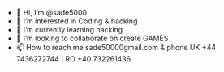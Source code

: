 - 👋 Hi, I’m @sade5000
- 👀 I’m interested in Coding & hacking 
- 🌱 I’m currently learning hacking
- 💞️ I’m looking to collaborate on create GAMES
- 📫 How to reach me sade50000gmail.com & phone UK +44 7436272744 | RO +40 732261436 

<!---
sade5000/sade5000 is a ✨ special ✨ repository because its `README.md` (this file) appears on your GitHub profile.
You can click the Preview link to take a look at your changes.
--->
